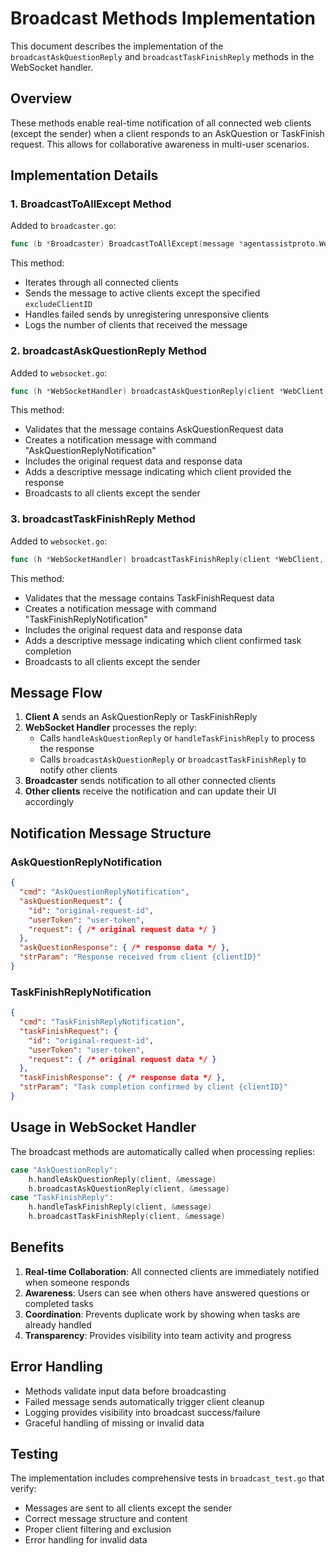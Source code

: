 # Broadcast Methods Implementation

This document describes the implementation of the `broadcastAskQuestionReply` and `broadcastTaskFinishReply` methods in the WebSocket handler.

## Overview

These methods enable real-time notification of all connected web clients (except the sender) when a client responds to an AskQuestion or TaskFinish request. This allows for collaborative awareness in multi-user scenarios.

## Implementation Details

### 1. BroadcastToAllExcept Method

Added to `broadcaster.go`:

```go
func (b *Broadcaster) BroadcastToAllExcept(message *agentassistproto.WebsocketMessage, excludeClientID string)
```

This method:
- Iterates through all connected clients
- Sends the message to active clients except the specified `excludeClientID`
- Handles failed sends by unregistering unresponsive clients
- Logs the number of clients that received the message

### 2. broadcastAskQuestionReply Method

Added to `websocket.go`:

```go
func (h *WebSocketHandler) broadcastAskQuestionReply(client *WebClient, message *agentassistproto.WebsocketMessage)
```

This method:
- Validates that the message contains AskQuestionRequest data
- Creates a notification message with command "AskQuestionReplyNotification"
- Includes the original request data and response data
- Adds a descriptive message indicating which client provided the response
- Broadcasts to all clients except the sender

### 3. broadcastTaskFinishReply Method

Added to `websocket.go`:

```go
func (h *WebSocketHandler) broadcastTaskFinishReply(client *WebClient, message *agentassistproto.WebsocketMessage)
```

This method:
- Validates that the message contains TaskFinishRequest data
- Creates a notification message with command "TaskFinishReplyNotification"
- Includes the original request data and response data
- Adds a descriptive message indicating which client confirmed task completion
- Broadcasts to all clients except the sender

## Message Flow

1. **Client A** sends an AskQuestionReply or TaskFinishReply
2. **WebSocket Handler** processes the reply:
   - Calls `handleAskQuestionReply` or `handleTaskFinishReply` to process the response
   - Calls `broadcastAskQuestionReply` or `broadcastTaskFinishReply` to notify other clients
3. **Broadcaster** sends notification to all other connected clients
4. **Other clients** receive the notification and can update their UI accordingly

## Notification Message Structure

### AskQuestionReplyNotification

```json
{
  "cmd": "AskQuestionReplyNotification",
  "askQuestionRequest": {
    "id": "original-request-id",
    "userToken": "user-token",
    "request": { /* original request data */ }
  },
  "askQuestionResponse": { /* response data */ },
  "strParam": "Response received from client {clientID}"
}
```

### TaskFinishReplyNotification

```json
{
  "cmd": "TaskFinishReplyNotification",
  "taskFinishRequest": {
    "id": "original-request-id",
    "userToken": "user-token", 
    "request": { /* original request data */ }
  },
  "taskFinishResponse": { /* response data */ },
  "strParam": "Task completion confirmed by client {clientID}"
}
```

## Usage in WebSocket Handler

The broadcast methods are automatically called when processing replies:

```go
case "AskQuestionReply":
    h.handleAskQuestionReply(client, &message)
    h.broadcastAskQuestionReply(client, &message)
case "TaskFinishReply":
    h.handleTaskFinishReply(client, &message)
    h.broadcastTaskFinishReply(client, &message)
```

## Benefits

1. **Real-time Collaboration**: All connected clients are immediately notified when someone responds
2. **Awareness**: Users can see when others have answered questions or completed tasks
3. **Coordination**: Prevents duplicate work by showing when tasks are already handled
4. **Transparency**: Provides visibility into team activity and progress

## Error Handling

- Methods validate input data before broadcasting
- Failed message sends automatically trigger client cleanup
- Logging provides visibility into broadcast success/failure
- Graceful handling of missing or invalid data

## Testing

The implementation includes comprehensive tests in `broadcast_test.go` that verify:
- Messages are sent to all clients except the sender
- Correct message structure and content
- Proper client filtering and exclusion
- Error handling for invalid data
